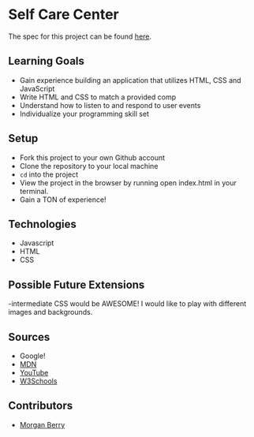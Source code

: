 # Self Care Center

The spec for this project can be found [here](https://frontend.turing.io/projects/module-1/self-care-center.html).

## Learning Goals

- Gain experience building an application that utilizes HTML, CSS and JavaScript
- Write HTML and CSS to match a provided comp
- Understand how to listen to and respond to user events
- Individualize your programming skill set

## Setup

- Fork this project to your own Github account
- Clone the repository to your local machine
- `cd` into the project
- View the project in the browser by running open index.html in your terminal.
- Gain a TON of experience!

## Technologies
  - Javascript
  - HTML
  - CSS

## Possible Future Extensions
  -intermediate CSS would be AWESOME!  I would like to play with different images and backgrounds.


## Sources
  - Google!
  - [MDN](http://developer.mozilla.org/en-US/)
  - [YouTube](https://www.youtube.com/)
  - [W3Schools](https://www.w3schools.com/)

## Contributors
  - [Morgan Berry](https://github.com/Mlberry0205/self-care-center)

